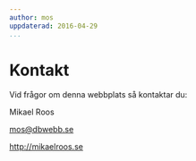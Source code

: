 ```yaml
---
author: mos
uppdaterad: 2016-04-29
...
```

Kontakt
==================================

Vid frågor om denna webbplats så kontaktar du:

Mikael Roos

mos@dbwebb.se

<a href='http://mikaelroos.se'>http://mikaelroos.se</a>
